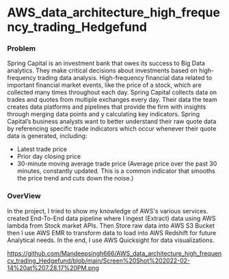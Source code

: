 # AWS_data_architecture_high_frequency_trading_Hedgefund

### Problem 
Spring Capital is an investment bank that owes its success to Big Data analytics. They make
critical decisions about investments based on high-frequency trading data analysis.
High-frequency financial data related to important financial market events, like the price of a
stock, which are collected many times throughout each day.
Spring Capital collects data on trades and quotes from multiple exchanges every day. Their data
the team creates data platforms and pipelines that provide the firm with insights through merging
data points and y calculating key indicators. Spring Capital’s business analysts want to better
understand their raw quote data by referencing specific trade indicators which occur whenever
their quote data is generated, including:
- Latest trade price
- Prior day closing price
- 30-minute moving average trade price (Average price over the past 30 minutes,
constantly updated. This is a common indicator that smooths the price trend and cuts
down the noise.)

### OverView 
In the project, I tried to show my knowledge of AWS's various services. created End-To-End data pipeline where I ingest (Extract) data using AWS lambda from Stock market APIs. 
Then Store raw data into AWS S3 Bucket then I use AWS EMR to transform data to load into AWS Redshift for future Analytical needs. In the end, I use AWS Quicksight for data visualizations. 

https://github.com/Mandeepsingh666/AWS_data_architecture_high_frequency_trading_Hedgefund/blob/main/Screen%20Shot%202022-02-14%20at%207.28.17%20PM.png
